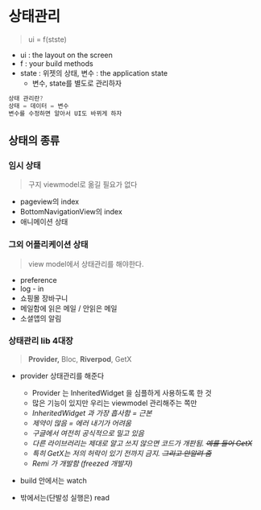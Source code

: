 # 상태관리

> ui = f(stste)
> 
- ui : the layout on the screen
- f : your build methods
- state : 위젯의 상태, 변수 : the application state
    - 변수, state를 별도로 관리하자

```dart
상태 관리란?
상태 = 데이터 = 변수
변수를 수정하면 알아서 UI도 바뀌게 하자
```

## 상태의 종류

### 임시 상태

> 구지 viewmodel로 옮길 필요가 없다
> 
- pageview의 index
- BottomNavigationView의 index
- 애니메이션 상태

### 그외 어플리케이션 상태

> view model에서 상태관리를 해야한다.
> 
- preference
- log - in
- 쇼핑몰 장바구니
- 메일함에 읽은 메일 / 안읽은 메일
- 소셜앱의 알림

### 상태관리 lib 4대장

> **Provider,** Bloc, **Riverpod**, GetX
> 
- provider 상태관리를 해준다
    - Provider 는 InheritedWidget 을 심플하게 사용하도록 한 것
    - 많은 기능이 있지만 우리는 viewmodel 관리해주는 쪽만
    - *InheritedWidget 과 가장 흡사함 = 근본*
    - *제약이 많음 = 에러 내기가 어려움*
    - *구글에서 여전히 공식적으로 밀고 있음*
    - *다른 라이브러리는 제대로 알고 쓰지 않으면 코드가 개판됨. ~~예를 들어 GetX~~*
    - *특히 GetX는 저의 허락이 있기 전까지 금지. ~~그리고 안알려 줌~~*
    - *Remi 가 개발함 (freezed 개발자)*

- build 안에서는 watch
- 밖에서는(단발성 실행은) read
